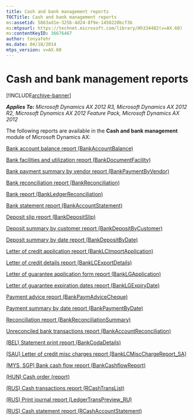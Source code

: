 ```yaml
---
title: Cash and bank management reports
TOCTitle: Cash and bank management reports
ms:assetid: 5863ad1e-325b-4d24-8f9e-1450220bcf3b
ms:mtpsurl: https://technet.microsoft.com/library/Hh334482(v=AX.60)
ms:contentKeyID: 36676467
author: tonyafehr
ms.date: 04/18/2014
mtps_version: v=AX.60
---
```


# Cash and bank management reports 


[!INCLUDE[archive-banner](includes/archive-banner.md)]


_**Applies To:** Microsoft Dynamics AX 2012 R3, Microsoft Dynamics AX 2012 R2, Microsoft Dynamics AX 2012 Feature Pack, Microsoft Dynamics AX 2012_

The following reports are available in the **Cash and bank management** module of Microsoft Dynamics AX:

[Bank account balance report (BankAccountBalance)](bank-account-balance-report-bankaccountbalance.md)

[Bank facilities and utilization report (BankDocumentFacility)](bank-facilities-and-utilization-report-bankdocumentfacility.md)

[Bank payment summary by vendor report (BankPaymentByVendor)](bank-payment-summary-by-vendor-report-bankpaymentbyvendor.md)

[Bank reconciliation report (BankReconciliation)](bank-reconciliation-report-bankreconciliation.md)

[Bank report (BankLedgerReconciliation)](bank-report-bankledgerreconciliation.md)

[Bank statement report (BankAccountStatement)](bank-statement-report-bankaccountstatement.md)

[Deposit slip report (BankDepositSlip)](deposit-slip-report-bankdepositslip.md)

[Deposit summary by customer report (BankDepositByCustomer)](deposit-summary-by-customer-report-bankdepositbycustomer.md)

[Deposit summary by date report (BankDepositByDate)](deposit-summary-by-date-report-bankdepositbydate.md)

[Letter of credit application report (BankLCImportApplication)](letter-of-credit-application-report-banklcimportapplication.md)

[Letter of credit details report (BankLCExportDetails)](letter-of-credit-details-report-banklcexportdetails.md)

[Letter of guarantee application form report (BankLGApplication)](letter-of-guarantee-application-form-report-banklgapplication.md)

[Letter of guarantee expiration dates report (BankLGExpiryDate)](letter-of-guarantee-expiration-dates-report-banklgexpirydate.md)

[Payment advice report (BankPaymAdviceCheque)](payment-advice-report-bankpaymadvicecheque.md)

[Payment summary by date report (BankPaymentByDate)](payment-summary-by-date-report-bankpaymentbydate.md)

[Reconciliation report (BankReconciliationSummary)](reconciliation-report-bankreconciliationsummary.md)

[Unreconciled bank transactions report (BankAccountReconciliation)](unreconciled-bank-transactions-report-bankaccountreconciliation.md)

[(BEL) Statement print report (BankCodaDetails)](bel-statement-print-report-bankcodadetails.md)

[(SAU) Letter of credit misc charges report (BankLCMiscChargeReport\_SA)](sau-letter-of-credit-misc-charges-report-banklcmiscchargereport-sa.md)

[(MYS, SGP) Bank cash flow report (BankCashflowReport)](mys-sgp-bank-cash-flow-report-bankcashflowreport.md)

[(HUN) Cash order (report)](hun-cash-order-report.md)

[(RUS) Cash transactions report (RCashTransList)](rus-cash-transactions-report-rcashtranslist.md)

[(RUS) Print journal report (LedgerTransPreview\_RU)](rus-print-journal-report-ledgertranspreview-ru.md)

[(RUS) Cash statement report (RCashAccountStatement)](rus-cash-statement-report-rcashaccountstatement.md)

  


